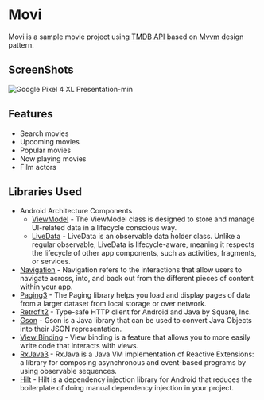 # Movi

Movi is a sample movie project using <a href="https://developers.themoviedb.org/3/getting-started/introduction" target="_blank">TMDB API</a> based on <a href="https://developer.android.com/jetpack/guide?gclid=Cj0KCQjw_4-SBhCgARIsAAlegrVW36BD-QWrvBm-AogSBlwb5_0Be2NpeQmQ2lgXe5sihyP4g5oz-zoaAqSYEALw_wcB&gclsrc=aw.ds" target="_blank">Mvvm</a> design pattern.

## ScreenShots
![Google Pixel 4 XL Presentation-min](https://user-images.githubusercontent.com/75806927/150710050-05610daa-984d-45cc-b28a-e9e2a3b89614.png)

## Features

- Search movies
- Upcoming movies
- Popular movies
- Now playing movies
- Film actors

  
## Libraries Used

- Android Architecture Components 
    - <a href="https://developer.android.com/topic/libraries/architecture/viewmodel" target="_blank">ViewModel</a> - The ViewModel class is designed to store and manage UI-related data in a lifecycle conscious way. 
    - <a href="https://developer.android.com/topic/libraries/architecture/livedata" target="_blank">LiveData</a> - LiveData is an observable data holder class. Unlike a regular observable, LiveData is lifecycle-aware, meaning it respects the lifecycle of other app components, such as activities, fragments, or services.
- <a href="https://developer.android.com/guide/navigation?gclid=CjwKCAiAlrSPBhBaEiwAuLSDUIdKBmNXk8ti78miL-fSFWsIZD0iA_hOMxekIHdmPiZ4YIVeyRM9sBoCeBwQAvD_BwE&gclsrc=aw.ds" target="_blank">Navigation</a> - Navigation refers to the interactions that allow users to navigate across, into, and back out from the different pieces of content within your app.
- <a href="https://developer.android.com/topic/libraries/architecture/paging/v3-overview" target="_blank">Paging3</a> - The Paging library helps you load and display pages of data from a larger dataset from local storage or over network.
- <a href="https://square.github.io/retrofit/" target="_blank">Retrofit2</a> - Type-safe HTTP client for Android and Java by Square, Inc.
- <a href="https://github.com/google/gson" target="_blank">Gson</a> - Gson is a Java library that can be used to convert Java Objects into their JSON representation.
- <a href="https://developer.android.com/topic/libraries/view-binding" target="_blank">View Binding</a> - View binding is a feature that allows you to more easily write code that interacts with views.
- <a href="https://github.com/ReactiveX/RxAndroid" target="_blank">RxJava3</a> - RxJava is a Java VM implementation of Reactive Extensions: a library for composing asynchronous and event-based programs by using observable sequences.
- <a href="https://developer.android.com/training/dependency-injection/hilt-android" target="_blank">Hilt</a> - Hilt is a dependency injection library for Android that reduces the boilerplate of doing manual dependency injection in your project.

  